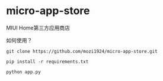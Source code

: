 # micro-app-store
MIUI Home第三方应用商店

如何使用？

```git clone https://github.com/mozi1924/micro-app-store.git```

```pip install -r requirements.txt```

```python app.py```

